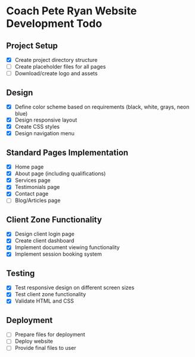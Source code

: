 # Coach Pete Ryan Website Development Todo

## Project Setup
- [x] Create project directory structure
- [ ] Create placeholder files for all pages
- [ ] Download/create logo and assets

## Design
- [x] Define color scheme based on requirements (black, white, grays, neon blue)
- [x] Design responsive layout
- [x] Create CSS styles
- [x] Design navigation menu

## Standard Pages Implementation
- [x] Home page
- [x] About page (including qualifications)
- [x] Services page
- [x] Testimonials page
- [x] Contact page
- [ ] Blog/Articles page

## Client Zone Functionality
- [x] Design client login page
- [x] Create client dashboard
- [x] Implement document viewing functionality
- [x] Implement session booking system

## Testing
- [x] Test responsive design on different screen sizes
- [x] Test client zone functionality
- [x] Validate HTML and CSS

## Deployment
- [ ] Prepare files for deployment
- [ ] Deploy website
- [ ] Provide final files to user
